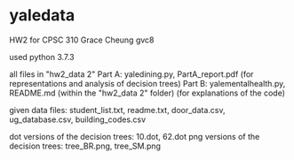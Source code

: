 # yaledata
HW2 for CPSC 310
Grace Cheung
gvc8

used python 3.7.3

all files in "hw2_data 2"
Part A: yaledining.py, PartA_report.pdf (for representations and analysis of decision trees)
Part B: yalementalhealth.py, README.md (within the "hw2_data 2" folder) (for explanations of the code)

given data files: student_list.txt, readme.txt, door_data.csv, ug_database.csv, building_codes.csv

dot versions of the decision trees: 10.dot, 62.dot
png versions of the decision trees: tree_BR.png, tree_SM.png